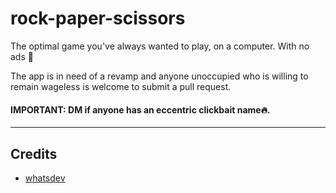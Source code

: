 # rock-paper-scissors

The optimal game you've always wanted to play, on a computer. With no ads 🥳 

The app is in need of a revamp and anyone unoccupied who is willing to remain wageless is welcome to submit a pull request. 

#### IMPORTANT: DM if anyone has an eccentric clickbait name🔥.


----
## Credits
* [whatsdev](https://www.youtube.com/watch?v=jaVNP3nIAv0)
